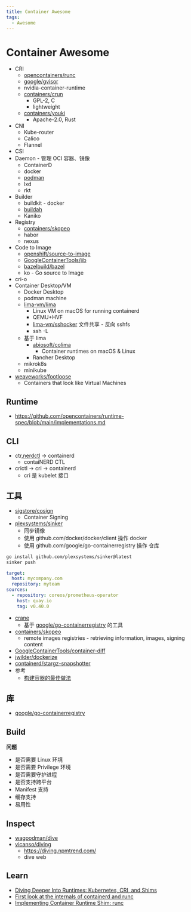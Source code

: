 ```yaml
---
title: Container Awesome
tags:
  - Awesome
---
```


# Container Awesome

- CRI
  - [opencontainers/runc](https://github.com/opencontainers/runc)
  - [google/gvisor](https://github.com/google/gvisor)
  - nvidia-container-runtime
  - [containers/crun](https://github.com/containers/crun)
    - GPL-2, C
    - lightweight
  - [containers/youki](https://github.com/containers/youki)
    - Apache-2.0, Rust
- CNI
  - Kube-router
  - Calico
  - Flannel
- CSI
- Daemon - 管理 OCI 容器、镜像
  - ContainerD
  - docker
  - [podman](https://github.com/containers/podman)
  - lxd
  - rkt
- Builder
  - buildkit - docker
  - [buildah](https://github.com/containers/buildah)
  - Kaniko
- Registry
  - [containers/skopeo](https://github.com/containers/skopeo)
  - habor
  - nexus
- Code to Image
  - [openshift/source-to-image](https://github.com/openshift/source-to-image)
  - [GoogleContainerTools/jib](https://github.com/GoogleContainerTools/jib)
  - [bazelbuild/bazel](https://github.com/bazelbuild/bazel)
  - ko - Go source to Image
- cri-o
- Container Desktop/VM
  - Docker Desktop
  - podman machine
  - [lima-vm/lima](https://github.com/lima-vm/lima)
    - Linux VM on macOS for running containerd
    - QEMU+HVF
    - [lima-vm/sshocker](https://github.com/lima-vm/sshocker) 文件共享 - 反向 sshfs
    - ssh -L
  - 基于 lima
    - [abiosoft/colima](https://github.com/abiosoft/colima)
      - Container runtimes on macOS & Linux
    - Rancher Desktop
  - mikrok8s
  - minikube
- [weaveworks/footloose](https://github.com/weaveworks/footloose)
  - Containers that look like Virtual Machines

## Runtime

- https://github.com/opencontainers/runtime-spec/blob/main/implementations.md

## CLI

- ctr,[nerdctl] -> containerd
  - contaiNERD CTL
- crictl -> cri -> containerd
  - cri 是 kubelet 接口

[nerdctl]: https://github.com/containerd/nerdctl

## 工具

- [sigstore/cosign](https://github.com/sigstore/cosign)
  - Container Signing
- [plexsystems/sinker](https://github.com/plexsystems/sinker)
  - 同步镜像
  - 使用 github.com/docker/docker/client 操作 docker
  - 使用 github.com/google/go-containerregistry 操作 仓库

```bash
go install github.com/plexsystems/sinker@latest
sinker push
```

```yaml title=".images.yaml"
target:
  host: mycompany.com
  repository: myteam
sources:
  - repository: coreos/prometheus-operator
    host: quay.io
    tag: v0.40.0
```

- [crane](https://github.com/google/go-containerregistry/blob/main/cmd/crane/doc/crane.md)
  - 基于 [google/go-containerregistry] 的工具
- [containers/skopeo](https://github.com/containers/skopeo)
  - remote images registries - retrieving information, images, signing content
- [GoogleContainerTools/container-diff](https://github.com/GoogleContainerTools/container-diff)
- [jwilder/dockerize](https://github.com/jwilder/dockerize)
- [containerd/stargz-snapshotter](https://github.com/containerd/stargz-snapshotter)
- 参考
  - [构建容器的最佳做法](https://cloud.google.com/solutions/best-practices-for-building-containers)

## 库

- [google/go-containerregistry]

[google/go-containerregistry]: https://github.com/google/go-containerregistry

## Build

**问题**

- 是否需要 Linux 环境
- 是否需要 Privilege 环境
- 是否需要守护进程
- 是否支持跨平台
- Manifest 支持
- 缓存支持
- 易用性

## Inspect

- [wagoodman/dive](https://github.com/wagoodman/dive)
- [vicanso/diving](https://github.com/vicanso/diving)
  - https://diving.npmtrend.com/
  - dive web

## Learn

- [Diving Deeper Into Runtimes: Kubernetes, CRI, and Shims](https://www.threatstack.com/blog/diving-deeper-into-runtimes-kubernetes-cri-and-shims)
- [First look at the internals of containerd and runc](https://nanikgolang.netlify.app/post/containers/)
- [Implementing Container Runtime Shim: runc](https://iximiuz.com/en/posts/implementing-container-runtime-shim/)
